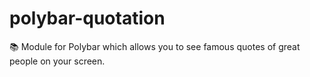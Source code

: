 # polybar-quotation
📚 Module for Polybar which allows you to see famous quotes of great people on your screen. 
